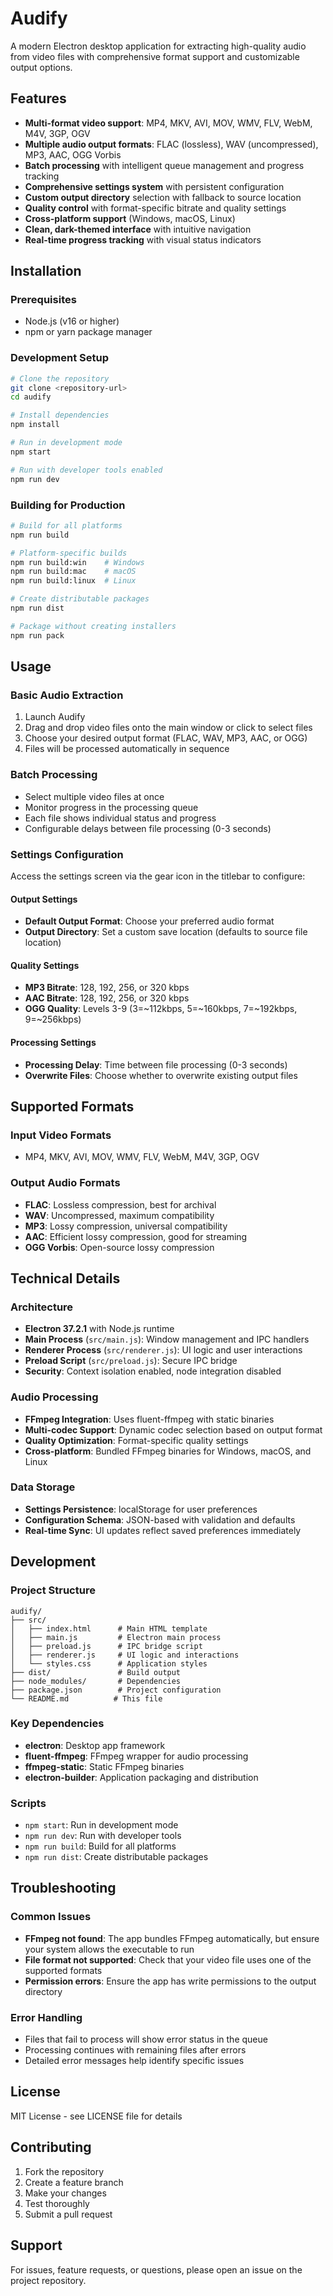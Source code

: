 # Audify

A modern Electron desktop application for extracting high-quality audio from video files with comprehensive format support and customizable output options.

## Features

- **Multi-format video support**: MP4, MKV, AVI, MOV, WMV, FLV, WebM, M4V, 3GP, OGV
- **Multiple audio output formats**: FLAC (lossless), WAV (uncompressed), MP3, AAC, OGG Vorbis
- **Batch processing** with intelligent queue management and progress tracking
- **Comprehensive settings system** with persistent configuration
- **Custom output directory** selection with fallback to source location
- **Quality control** with format-specific bitrate and quality settings
- **Cross-platform support** (Windows, macOS, Linux)
- **Clean, dark-themed interface** with intuitive navigation
- **Real-time progress tracking** with visual status indicators

## Installation

### Prerequisites
- Node.js (v16 or higher)
- npm or yarn package manager

### Development Setup
```bash
# Clone the repository
git clone <repository-url>
cd audify

# Install dependencies
npm install

# Run in development mode
npm start

# Run with developer tools enabled
npm run dev
```

### Building for Production
```bash
# Build for all platforms
npm run build

# Platform-specific builds
npm run build:win    # Windows
npm run build:mac    # macOS
npm run build:linux  # Linux

# Create distributable packages
npm run dist

# Package without creating installers
npm run pack
```

## Usage

### Basic Audio Extraction
1. Launch Audify
2. Drag and drop video files onto the main window or click to select files
3. Choose your desired output format (FLAC, WAV, MP3, AAC, or OGG)
4. Files will be processed automatically in sequence

### Batch Processing
- Select multiple video files at once
- Monitor progress in the processing queue
- Each file shows individual status and progress
- Configurable delays between file processing (0-3 seconds)

### Settings Configuration
Access the settings screen via the gear icon in the titlebar to configure:

#### Output Settings
- **Default Output Format**: Choose your preferred audio format
- **Output Directory**: Set a custom save location (defaults to source file location)

#### Quality Settings
- **MP3 Bitrate**: 128, 192, 256, or 320 kbps
- **AAC Bitrate**: 128, 192, 256, or 320 kbps  
- **OGG Quality**: Levels 3-9 (3=~112kbps, 5=~160kbps, 7=~192kbps, 9=~256kbps)

#### Processing Settings
- **Processing Delay**: Time between file processing (0-3 seconds)
- **Overwrite Files**: Choose whether to overwrite existing output files

## Supported Formats

### Input Video Formats
- MP4, MKV, AVI, MOV, WMV, FLV, WebM, M4V, 3GP, OGV

### Output Audio Formats
- **FLAC**: Lossless compression, best for archival
- **WAV**: Uncompressed, maximum compatibility
- **MP3**: Lossy compression, universal compatibility
- **AAC**: Efficient lossy compression, good for streaming
- **OGG Vorbis**: Open-source lossy compression

## Technical Details

### Architecture
- **Electron 37.2.1** with Node.js runtime
- **Main Process** (`src/main.js`): Window management and IPC handlers
- **Renderer Process** (`src/renderer.js`): UI logic and user interactions
- **Preload Script** (`src/preload.js`): Secure IPC bridge
- **Security**: Context isolation enabled, node integration disabled

### Audio Processing
- **FFmpeg Integration**: Uses fluent-ffmpeg with static binaries
- **Multi-codec Support**: Dynamic codec selection based on output format
- **Quality Optimization**: Format-specific quality settings
- **Cross-platform**: Bundled FFmpeg binaries for Windows, macOS, and Linux

### Data Storage
- **Settings Persistence**: localStorage for user preferences
- **Configuration Schema**: JSON-based with validation and defaults
- **Real-time Sync**: UI updates reflect saved preferences immediately

## Development

### Project Structure
```
audify/
├── src/
│   ├── index.html      # Main HTML template
│   ├── main.js         # Electron main process
│   ├── preload.js      # IPC bridge script
│   ├── renderer.js     # UI logic and interactions
│   └── styles.css      # Application styles
├── dist/               # Build output
├── node_modules/       # Dependencies
├── package.json        # Project configuration
└── README.md          # This file
```

### Key Dependencies
- **electron**: Desktop app framework
- **fluent-ffmpeg**: FFmpeg wrapper for audio processing
- **ffmpeg-static**: Static FFmpeg binaries
- **electron-builder**: Application packaging and distribution

### Scripts
- `npm start`: Run in development mode
- `npm run dev`: Run with developer tools
- `npm run build`: Build for all platforms
- `npm run dist`: Create distributable packages

## Troubleshooting

### Common Issues
- **FFmpeg not found**: The app bundles FFmpeg automatically, but ensure your system allows the executable to run
- **File format not supported**: Check that your video file uses one of the supported formats
- **Permission errors**: Ensure the app has write permissions to the output directory

### Error Handling
- Files that fail to process will show error status in the queue
- Processing continues with remaining files after errors
- Detailed error messages help identify specific issues

## License

MIT License - see LICENSE file for details

## Contributing

1. Fork the repository
2. Create a feature branch
3. Make your changes
4. Test thoroughly
5. Submit a pull request

## Support

For issues, feature requests, or questions, please open an issue on the project repository.